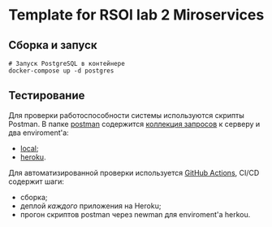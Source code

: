 # Template for RSOI lab 2 Miroservices

## Сборка и запуск

```shell script
# Запуск PostgreSQL в контейнере
docker-compose up -d postgres
```

## Тестирование
Для проверки работоспособности системы используются скрипты Postman.
В папке [postman](postman) содержится [коллекция запросов](postman/postman-collection.json) к серверу и два enviroment'а:
* [local](postman/postman-local-environment.json);
* [heroku](postman/postman-heroku-environment.json).

Для автоматизированной проверки используется [GitHub Actions](../../Desktop/файлы/.github/workflows/main.yml), CI/CD содержит шаги:
* сборка;
* деплой _каждого_ приложения на Heroku;
* прогон скриптов postman через newman для enviroment'а herkou.